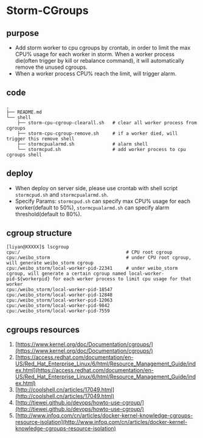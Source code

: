 # Storm-CGroups

## purpose

* Add storm worker to cpu cgroups by crontab, in order to limit the max CPU% usage for each worker in storm. When a worker process die(often trigger by kill or rebalance command), it will automatically remove the unused cgroups.
* When a worker process CPU% reach the limit, will trigger alarm.

## code   
	.
	├── README.md
	└── shell
	    ├── storm-cpu-cgroup-clearall.sh   # clear all worker process from cgroups
	    ├── storm-cpu-cgroup-remove.sh     # if a worker died, will trigger this remove shell
	    ├── stormcpualarmd.sh              # alarm shell
	    └── stormcpud.sh                   # add worker process to cpu cgroups shell

## deploy

* When deploy on server side, please use crontab with shell script `stormcpud.sh` and `stormcpualarmd.sh`.
* Specify Params: `stormcpud.sh` can specify max CPU% usage for each worker(default to 50%), `stormcpualarmd.sh` can specify alarm threshold(default to 80%).

## cgroup structure
	[liyan@XXXXX]$ lscgroup
	cpu:/                                       # CPU root cgroup
	cpu:/weibo_storm                            # under CPU root cgroup, will generate weibo_storm cgroup
	cpu:/weibo_storm/local-worker-pid-22341     # under weibo_storm cgroup, will generate a certain cgroup named local-worker-pid-${workerpid} for each worker process to limit cpu usage for that worker
	cpu:/weibo_storm/local-worker-pid-18547
	cpu:/weibo_storm/local-worker-pid-12848
	cpu:/weibo_storm/local-worker-pid-12063
	cpu:/weibo_storm/local-worker-pid-9842
	cpu:/weibo_storm/local-worker-pid-7559
	
## cgroups resources
1. [https://www.kernel.org/doc/Documentation/cgroups/](https://www.kernel.org/doc/Documentation/cgroups/)
2. [https://access.redhat.com/documentation/en-US/Red_Hat_Enterprise_Linux/6/html/Resource_Management_Guide/index.html](https://access.redhat.com/documentation/en-US/Red_Hat_Enterprise_Linux/6/html/Resource_Management_Guide/index.html)
3. [http://coolshell.cn/articles/17049.html](http://coolshell.cn/articles/17049.html)
4. [http://tiewei.github.io/devops/howto-use-cgroup/](http://tiewei.github.io/devops/howto-use-cgroup/)
5. [http://www.infoq.com/cn/articles/docker-kernel-knowledge-cgroups-resource-isolation](http://www.infoq.com/cn/articles/docker-kernel-knowledge-cgroups-resource-isolation)

